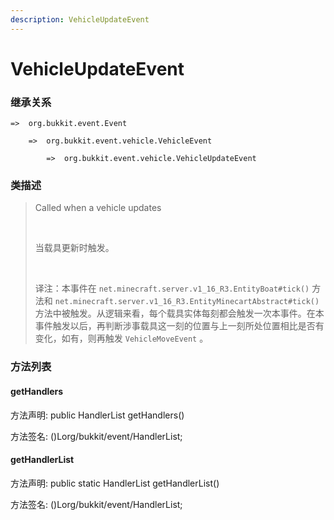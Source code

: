 ```yaml
---
description: VehicleUpdateEvent
---
```


# VehicleUpdateEvent

### 继承关系

    =>  org.bukkit.event.Event

        =>  org.bukkit.event.vehicle.VehicleEvent

            =>  org.bukkit.event.vehicle.VehicleUpdateEvent

### 类描述

> Called when a vehicle updates
> 
> <br>
> 
> 当载具更新时触发。
> 
> <br>
> 
> 译注：本事件在 `net.minecraft.server.v1_16_R3.EntityBoat#tick()` 方法和 `net.minecraft.server.v1_16_R3.EntityMinecartAbstract#tick()` 方法中被触发。从逻辑来看，每个载具实体每刻都会触发一次本事件。在本事件触发以后，再判断涉事载具这一刻的位置与上一刻所处位置相比是否有变化，如有，则再触发 `VehicleMoveEvent` 。

### 方法列表

#### getHandlers

方法声明: public HandlerList getHandlers()

方法签名: ()Lorg/bukkit/event/HandlerList;

#### getHandlerList

方法声明: public static HandlerList getHandlerList()

方法签名: ()Lorg/bukkit/event/HandlerList;